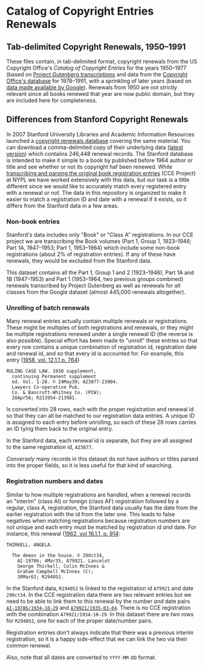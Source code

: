 # Catalog of Copyright Entries Renewals

## Tab-delimited Copyright Renewals, 1950–1991

These files contain, in tab-delimited format, copyright renewals from the US Copyright Office's _Catalog of Copyright Entries_ for the years 1950–1977 (based on [Project Gutenberg transcriptions](https://www.gutenberg.org/ebooks/search/?query=11800) and data from the [Copyright Office's database](https://cocatalog.loc.gov/cgi-bin/Pwebrecon.cgi?DB=local&PAGE=First) for 1978–1991, with a sprinkling of later years (based on [data made available by Google](https://booksearch.blogspot.com/2008/06/us-copyright-renewal-records-available.html)). Renewals from 1950 are not strictly relevant since all books renewed that year are now public domain, but they are included here for completeness.

## Differences from Stanford Copyright Renewals

In 2007 Stanford University Libraries and Academic Information Resources launched a [copyright renewals database](https://exhibits.stanford.edu/copyrightrenewals) covering the same material. You can download a comma-delimited copy of their underlying data ([latest version](http://web.stanford.edu/dept/SUL/collections/copyrightrenewals/files/20170427-copyright-renewals-records.csv.zip)) which contaiins 246,448 renewal records. The Stanford database is intended to make it simple to a book by published before 1964 author or title and see whether or not its copyright haf been renewed. While [transcribing and parsing the original book registration entries](https://github.com/NYPL/catalog_of_copyright_entries_project) (CCE Project) at NYPL we have worked extensively with this data, but our task is a little different since we would like to accurately match every registered entry with a renewal _or not_. The data in this repository is organized to make it easier to match a registration ID and date with a renewal if it exists, so it differs from the Stanford data in a few areas.

### Non-book entries

Stanford's data includes only "Book" or "Class A" registrations. In our CCE project we are transcribing the Book volumes (Part 1, Group 1, 1923–1946; Part 1A, 1947–1953; Part 1, 1953–1964) which include some non-book registrations (about 2% of registration entries). If any of these have renewals, they would be excluded from the Stanford data.

This dataset contains all the Part 1, Group 1 and 2 (1923–1946), Part 1A and 1B (1947–1953) and Part 1 (1953–1964, two previous groups combined) renewals transcribed by Project Gutenberg as well as renewals for _all_ classes from the Google dataset (almost 445,000 renewals altogether).

### Unrolling of batch renewals

Many renewal entries actually contain multiple renewals or registrations. These might be multiples of both registrations and renewals, or they might be multiple registrations renewed under a single renewal ID (the reverse is also possible). Special effort has been made to "unroll" these entries so that every row contains a unique combination of registration id, registration date and renewal id, and so that every id is accounted for. For example, this entry ([1958, vol. 12.1.1 p. 764](https://archive.org/stream/catalogofcopyrig3121lib#page/764/mode/1up))

    RULING CASE LAW. 1930 supplement,
      continuing Permanent supplement
      ed. Vol. 1-28. © 24May30; A23877-23904.
      Lawyers Co-operative Pub.
      Co. & Bancroft-Whitney Co. (PCW);
      28Apr58; R213954-213981.

Is converted into 28 rows, each with the proper registration and renewal id so that they can all be matched to our registration data entries. A unique ID is assigned to each entry before unrolling, so each of these 28 rows carries an ID tying them back to the original entry.

In the Stanford data, each renewal id is separate, but they are all assigned to the same registration id, `A23877`.

_Conversely_ many records in this dataset do not have authors or titles parsed into the proper fields, so it is less useful for that kind of searching.

### Registration numbers and dates

Similar to how multiple registrations are handled, when a renewal records an "interim" (class AI) or foreign (class AF) registration followed by a regular, class A, registration, the Stanford data usually has the date from the earlier registration with the id from the later one. This leads to false negatives when matching registrations because registration numbers are not unique and each entry must be matched by registration id _and_ date. For instance, this renewal ([1962, vol 16.1.1, p. 914](https://archive.org/stream/catalogofcopyrig3161libr#page/914/mode/1up):

    THIRKELL, ANGELA.

      The demon in the house. © 29Oct34,
        AI-19786; 4Mar35, A79921. Lancelot
        George Thirkell, Colin McInnes &
        Graham Campbell McInnes (C);
        30Mar62; R294052.
		
In the Stanford data, `R294052` is linked to the registration id `A79921` and date `29Oct34`. In the CCE registration data there are two relevant entries but we need to be able to link them to this renewal by the number _and_ date pairs [`AI-19786/1934-10-29`](https://archive.org/stream/catalogueofcopy311libr#page/1790/mode/1up) and [`A79921/1935-03-04`](https://archive.org/stream/catalogofcopyri321libr#page/223/mode/1up). There is no CCE registration with the combination `A79921/1934-10-29`.  In this dataset there are two rows for `R294052`, one for each of the proper date/number pairs.

Registration entries don't always indicate that there was a previous interim registration, so it is a happy side-effect that we can link the two via their common renewal.

Also, note that all dates are converted to `YYYY-MM-DD` format.

